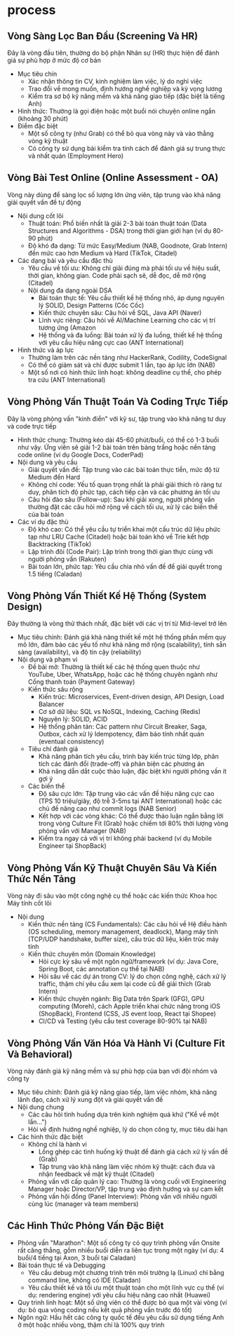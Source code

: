 # process

## Vòng Sàng Lọc Ban Đầu (Screening Và HR)

Đây là vòng đầu tiên, thường do bộ phận Nhân sự (HR) thực hiện để đánh giá sự phù hợp ở mức độ cơ bản

- Mục tiêu chín
  - Xác nhận thông tin CV, kinh nghiệm làm việc, lý do nghỉ việc
  - Trao đổi về mong muốn, định hướng nghề nghiệp và kỳ vọng lương
  - Kiểm tra sơ bộ kỹ năng mềm và khả năng giao tiếp (đặc biệt là tiếng Anh)
- Hình thức: Thường là gọi điện hoặc một buổi nói chuyện online ngắn (khoảng 30 phút)
- Điểm đặc biệt
  - Một số công ty (như Grab) có thể bỏ qua vòng này và vào thẳng vòng kỹ thuật
  - Có công ty sử dụng bài kiểm tra tính cách để đánh giá sự trung thực và nhất quán (Employment Hero)

## Vòng Bài Test Online (Online Assessment - OA)

Vòng này dùng để sàng lọc số lượng lớn ứng viên, tập trung vào khả năng giải quyết vấn đề tự động

- Nội dung cốt lõi
  - Thuật toán: Phổ biến nhất là giải 2-3 bài toán thuật toán (Data Structures and Algorithms - DSA) trong thời gian giới hạn (ví dụ 80-90 phút)
  - Độ khó đa dạng: Từ mức Easy/Medium (NAB, Goodnote, Grab Intern) đến mức cao hơn Medium và Hard (TikTok, Citadel)
- Các dạng bài và yêu cầu đặc thù
  - Yêu cầu về tối ưu: Không chỉ giải đúng mà phải tối ưu về hiệu suất, thời gian, không gian. Code phải sạch sẽ, dễ đọc, dễ mở rộng (Citadel)
  - Nội dung đa dạng ngoài DSA
    - Bài toán thực tế: Yêu cầu thiết kế hệ thống nhỏ, áp dụng nguyên lý SOLID, Design Patterns (Cốc Cốc)
    - Kiến thức chuyên sâu: Câu hỏi về SQL, Java API (Naver)
    - Lĩnh vực riêng: Câu hỏi về AI/Machine Learning cho các vị trí tương ứng (Amazon
    - Hệ thống và đa luồng: Bài toán xử lý đa luồng, thiết kế hệ thống với yêu cầu hiệu năng cực cao (ANT International)
- Hình thức và áp lực
  - Thường làm trên các nền tảng như HackerRank, Codility, CodeSignal
  - Có thể có giám sát và chỉ được submit 1 lần, tạo áp lực lớn (NAB)
  - Một số nơi có hình thức linh hoạt: không deadline cụ thể, cho phép tra cứu (ANT International)

## Vòng Phỏng Vấn Thuật Toán Và Coding Trực Tiếp

Đây là vòng phỏng vấn "kinh điển" với kỹ sư, tập trung vào khả năng tư duy và code trực tiếp

- Hình thức chung: Thường kéo dài 45-60 phút/buổi, có thể có 1-3 buổi như vậy. Ứng viên sẽ giải 1-2 bài toán trên bảng trắng hoặc nền tảng code online (ví dụ Google Docs, CoderPad)
- Nội dung và yêu cầu
  - Giải quyết vấn đề: Tập trung vào các bài toán thực tiễn, mức độ từ Medium đến Hard
  - Không chỉ code: Yếu tố quan trọng nhất là phải giải thích rõ ràng tư duy, phân tích độ phức tạp, cách tiếp cận và các phương án tối ưu
  - Câu hỏi đào sâu (Follow-up): Sau khi giải xong, người phỏng vấn thường đặt các câu hỏi mở rộng về cách tối ưu, xử lý các biến thể của bài toán
- Các ví dụ đặc thù
  - Độ khó cao: Có thể yêu cầu tự triển khai một cấu trúc dữ liệu phức tạp như LRU Cache (Citadel) hoặc bài toán khó về Trie kết hợp Backtracking (TikTok)
  - Lập trình đôi (Code Pair): Lập trình trong thời gian thực cùng với người phỏng vấn (Rakuten)
  - Bài toán lớn, phức tạp: Yêu cầu chia nhỏ vấn đề để giải quyết trong 1.5 tiếng (Caladan)

## Vòng Phỏng Vấn Thiết Kế Hệ Thống (System Design)

Đây thường là vòng thử thách nhất, đặc biệt với các vị trí từ Mid-level trở lên

- Mục tiêu chính: Đánh giá khả năng thiết kế một hệ thống phần mềm quy mô lớn, đảm bảo các yếu tố như khả năng mở rộng (scalability), tính sẵn sàng (availability), và độ tin cậy (reliability)
- Nội dung và phạm vi
  - Đề bài mở: Thường là thiết kế các hệ thống quen thuộc như YouTube, Uber, WhatsApp, hoặc các hệ thống chuyên ngành như Cổng thanh toán (Payment Gateway)
  - Kiến thức sâu rộng
    - Kiến trúc: Microservices, Event-driven design, API Design, Load Balancer
    - Cơ sở dữ liệu: SQL vs NoSQL, Indexing, Caching (Redis)
    - Nguyên lý: SOLID, ACID
    - Hệ thống phân tán: Các pattern như Circuit Breaker, Saga, Outbox, cách xử lý Idempotency, đảm bảo tính nhất quán (eventual consistency)
  - Tiêu chí đánh giá
    - Khả năng phân tích yêu cầu, trình bày kiến trúc từng lớp, phân tích các đánh đổi (trade-off) và phản biện các phương án
    - Khả năng dẫn dắt cuộc thảo luận, đặc biệt khi người phỏng vấn ít gợi ý
  - Các biến thể
    - Độ sâu cực lớn: Tập trung vào các vấn đề hiệu năng cực cao (TPS 10 triệu/giây, độ trễ 3-5ms tại ANT International) hoặc các chủ đề nâng cao như commit logs (NAB Senior)
    - Kết hợp với các vòng khác: Có thể được thảo luận ngắn bằng lời trong vòng Culture Fit (Grab) hoặc chiếm tới 80% thời lượng vòng phỏng vấn với Manager (NAB)
    - Kiểm tra ngay cả với vị trí không phải backend (ví dụ Mobile Engineer tại ShopBack)

## Vòng Phỏng Vấn Kỹ Thuật Chuyên Sâu Và Kiến Thức Nền Tảng

Vòng này đi sâu vào một công nghệ cụ thể hoặc các kiến thức Khoa học Máy tính cốt lõi

- Nội dung
  - Kiến thức nền tảng (CS Fundamentals): Các câu hỏi về Hệ điều hành (OS scheduling, memory management, deadlock), Mạng máy tính (TCP/UDP handshake, buffer size), cấu trúc dữ liệu, kiến trúc máy tính
  - Kiến thức chuyên môn (Domain Knowledge)
    - Hỏi cực kỳ sâu về một ngôn ngữ/framework (ví dụ: Java Core, Spring Boot, các annotation cụ thể tại NAB)
    - Hỏi sâu về các dự án trong CV: lý do chọn công nghệ, cách xử lý traffic, thậm chí yêu cầu xem lại code cũ để giải thích (Grab Intern)
    - Kiến thức chuyên ngành: Big Data trên Spark (GFG), GPU computing (Moreh), cách Apple triển khai chức năng trong iOS (ShopBack), Frontend (CSS, JS event loop, React tại Shopee)
    - CI/CD và Testing (yêu cầu test coverage 80-90% tại NAB)

## Vòng Phỏng Vấn Văn Hóa Và Hành Vi (Culture Fit Và Behavioral)

Vòng này đánh giá kỹ năng mềm và sự phù hợp của bạn với đội nhóm và công ty

- Mục tiêu chính: Đánh giá kỹ năng giao tiếp, làm việc nhóm, khả năng lãnh đạo, cách xử lý xung đột và giải quyết vấn đề
- Nội dung chung
  - Các câu hỏi tình huống dựa trên kinh nghiệm quá khứ ("Kể về một lần...")
  - Hỏi về định hướng nghề nghiệp, lý do chọn công ty, mục tiêu dài hạn
- Các hình thức đặc biệt
  - Không chỉ là hành vi
    - Lồng ghép các tình huống kỹ thuật để đánh giá cách xử lý vấn đề (Grab)
    - Tập trung vào khả năng làm việc nhóm kỹ thuật: cách đưa và nhận feedback về mặt kỹ thuật (Citadel)
  - Phỏng vấn với cấp quản lý cao: Thường là vòng cuối với Engineering Manager hoặc Director/VP, tập trung vào định hướng và sự cam kết
  - Phỏng vấn hội đồng (Panel Interview): Phỏng vấn với nhiều người cùng lúc (manager và team members)

## Các Hình Thức Phỏng Vấn Đặc Biệt

- Phỏng vấn "Marathon": Một số công ty có quy trình phỏng vấn Onsite rất căng thẳng, gồm nhiều buổi diễn ra liên tục trong một ngày (ví dụ: 4 buổi/4 tiếng tại Axon, 3 buổi tại Caladan)
- Bài toán thực tế và Debugging
  - Yêu cầu debug một chương trình trên môi trường lạ (Linux) chỉ bằng command line, không có IDE (Caladan)
  - Yêu cầu thiết kế và tối ưu một thuật toán cho một lĩnh vực cụ thể (ví dụ: rendering engine) với yêu cầu hiệu năng cao nhất (Huawei)
- Quy trình linh hoạt: Một số ứng viên có thể được bỏ qua một vài vòng (ví dụ: bỏ qua vòng coding nếu kết quả phỏng vấn trước đó tốt)
- Ngôn ngữ: Hầu hết các công ty quốc tế đều yêu cầu sử dụng tiếng Anh ở một hoặc nhiều vòng, thậm chí là 100% quy trình
